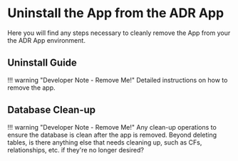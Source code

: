 # Uninstall the App from the ADR App

Here you will find any steps necessary to cleanly remove the App from your the ADR App environment.

## Uninstall Guide

!!! warning "Developer Note - Remove Me!"
    Detailed instructions on how to remove the app.

## Database Clean-up

!!! warning "Developer Note - Remove Me!"
    Any clean-up operations to ensure the database is clean after the app is removed. Beyond deleting tables, is there anything else that needs cleaning up, such as CFs, relationships, etc. if they're no longer desired?
